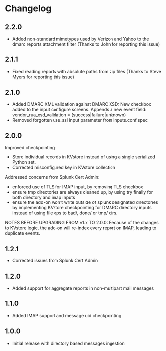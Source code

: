 # Changelog

## 2.2.0

- Added non-standard mimetypes used by Verizon and Yahoo to the dmarc reports attachment filter
  (Thanks to John for reporting this issue)

## 2.1.1

- Fixed reading reports with absolute paths from zip files
  (Thanks to Steve Myers for reporting this issue)

## 2.1.0

- Added DMARC XML validation against DMARC XSD:
  New checkbox added to the input configure screens.
  Appends a new event field: vendor_rua_xsd_validation = (success|failure|unknown)
- Removed forgotten use_ssl input parameter from inputs.conf.spec

## 2.0.0

Improved checkpointing:

- Store individual records in KVstore instead of using a single serialized Python set.
- Corrected misconfigured key in KVstore collection

Addressed concerns from Splunk Cert Admin:

- enforced use of TLS for IMAP input, by removing TLS checkbox
- ensure tmp directories are always cleaned up, by using try finally for both directory and imap inputs
- ensure the add-on won't write outside of splunk designated directories by implementing KVstore checkpointing for DMARC directory inputs instead of using file ops to bad/, done/ or tmp/ dirs.

NOTES BEFORE UPGRADING FROM v1.x TO 2.0.0:
Because of the changes to KVstore logic, the add-on will re-index every report on IMAP, leading to duplicate events.

## 1.2.1

- Corrected issues from Splunk Cert Admin

## 1.2.0

- Added support for aggregate reports in non-multipart mail messages

## 1.1.0

- Added IMAP support and message uid checkpointing

## 1.0.0

- Initial release with directory based messages ingestion
